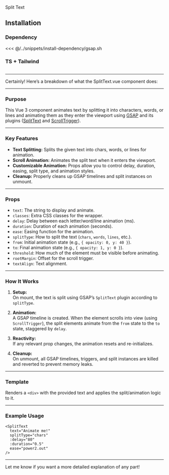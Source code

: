 <script setup lang="ts">
import Preview from '@/src/docs/components/text-animations/split-text/Preview.vue';
import ComponentTitle from '@/src/docs/components/ui/ComponentTitle.vue';
</script>

<ComponentTitle>Split Text</ComponentTitle>

<Preview />

## Installation

### Dependency

<!-- ```bash -->
<!-- ``` -->

<<< @/../snippets/install-dependency/gsap.sh

<!-- <<< ../../../../snippets/install-dependency/gsap.sh -->

### TS + Tailwind

```bash

```

<!-- <SplitText text="Hello World!" class="text-8xl" type="words,chars" />
<SplitText text="The text in this paragraph is split by words and lines. Lines can be tricky to manage responsively. In this demo we are solving this with autoSplit:true and onSplit. autoSplit is used to Split the text automatically when the text element resizes. We are then using the onSplit callback to revert the old animation, then on the new Split, creating a new animation with the progress preserved. So this is all you need to have a responsive line animation that resplits on resize." mask="lines" type="lines" />
<button @click="handleClick">Toggle Animation</button>
<SplitText ref="splitManualPlayRef" text="Manual Play" class="text-8xl" is-manual-play /> -->

---

<!-- <button @click="handleClick">Toggle Animation</button>

<div class="h-[100vh] flex flex-col justify-end">
  <SplitText text="Hello World!" class="text-8xl" />
</div> -->

Certainly! Here’s a breakdown of what the SplitText.vue component does:

---

### Purpose

This Vue 3 component animates text by splitting it into characters, words, or lines and animating them as they enter the viewport using [GSAP](https://greensock.com/gsap/) and its plugins ([SplitText](https://greensock.com/SplitText/) and [ScrollTrigger](https://greensock.com/scrolltrigger/)).

---

### Key Features

- **Text Splitting:** Splits the given text into chars, words, or lines for animation.
- **Scroll Animation:** Animates the split text when it enters the viewport.
- **Customizable Animation:** Props allow you to control delay, duration, easing, split type, and animation styles.
- **Cleanup:** Properly cleans up GSAP timelines and split instances on unmount.

---

### Props

- `text`: The string to display and animate.
- `classes`: Extra CSS classes for the wrapper.
- `delay`: Delay between each letter/word/line animation (ms).
- `duration`: Duration of each animation (seconds).
- `ease`: Easing function for the animation.
- `splitType`: How to split the text (`chars`, `words`, `lines`, etc.).
- `from`: Initial animation state (e.g., `{ opacity: 0, y: 40 }`).
- `to`: Final animation state (e.g., `{ opacity: 1, y: 0 }`).
- `threshold`: How much of the element must be visible before animating.
- `rootMargin`: Offset for the scroll trigger.
- `textAlign`: Text alignment.

---

### How It Works

1. **Setup:**  
   On mount, the text is split using GSAP’s `SplitText` plugin according to `splitType`.

2. **Animation:**  
   A GSAP timeline is created. When the element scrolls into view (using `ScrollTrigger`), the split elements animate from the `from` state to the `to` state, staggered by `delay`.

3. **Reactivity:**  
   If any relevant prop changes, the animation resets and re-initializes.

4. **Cleanup:**  
   On unmount, all GSAP timelines, triggers, and split instances are killed and reverted to prevent memory leaks.

---

### Template

Renders a `<div>` with the provided text and applies the split/animation logic to it.

---

### Example Usage

```vue
<SplitText
  text="Animate me!"
  splitType="chars"
  :delay="80"
  :duration="0.5"
  ease="power2.out"
/>
```

---

Let me know if you want a more detailed explanation of any part!
